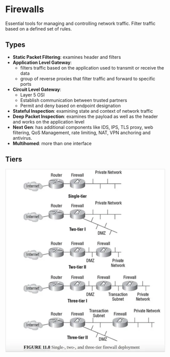 # Firewalls
Essential tools for managing and controlling network traffic. Filter traffic based on a defined set of rules. 

## Types
- **Static Packet Filtering**: examines header and filters
- **Application Level Gateway**:
  - filters traffic based on the application used to transmit or receive the data
  - group of reverse proxies that filter traffic and forward to specific ports
- **Circuit Level Gateway**:
  - Layer 5 OSI
  - Establish communication between trusted partners
  - Permit and deny based on endpoint designation
- **Stateful Inspection**: examining state and context of network traffic
- **Deep Packet Inspection**: examines the payload as well as the header and works on the application level
- **Next Gen**: has additional components like IDS, IPS, TLS proxy, web filtering, QoS Management, rate limiting,
  NAT, VPN anchoring and antivirus.
- **Multihomed**: more than one interface


## Tiers
![Tiers](/images/FIREWALLTIERS.png)


